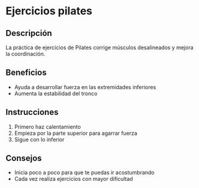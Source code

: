 # Ejercicios pilates

## Descripción
La práctica de ejercicios de Pilates corrige músculos desalineados y mejora la coordinación.

## Beneficios
- Ayuda a desarrollar fuerza en las extremidades inferiores
- Aumenta la estabilidad del tronco

## Instrucciones
1. Primero haz calentamiento
2. Empieza por la parte superior para agarrar fuerza
3. Sigue con lo inferior

## Consejos
- Inicia poco a poco para que te puedas ir acostumbrando
- Cada vez realiza ejercicios con mayor dificultad
